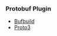 ### Protobuf Plugin

- [Bufbuild](https://marketplace.visualstudio.com/items?itemName=bufbuild.vscode-buf)
- [Proto3](https://marketplace.visualstudio.com/items?itemName=zxh404.vscode-proto3)
